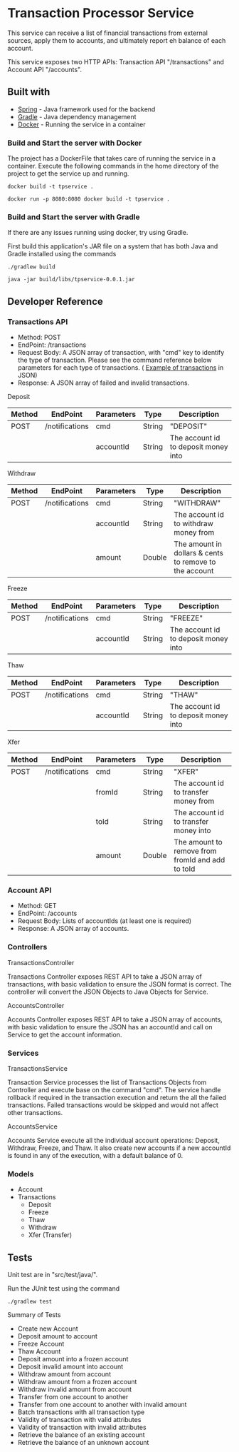 # Transaction Processor Service

This service can receive a list of financial transactions from external sources, apply them to accounts, and ultimately report eh balance of each account.

This service exposes two HTTP APIs: Transaction API "/transactions" and Account API "/accounts".

## Built with

* [Spring](https://spring.io/) - Java framework used for the backend
* [Gradle](https://gradle.org/) - Java dependency management
* [Docker](https://docker.org/) - Running the service in a container 

###  Build and Start the server with Docker

The project has a DockerFile that takes care of running the service in a container. Execute the following commands in the home directory of the project to get the service up and running.

`
docker build -t tpservice .
`

`
docker run -p 8080:8080 docker build -t tpservice .
`

### Build and Start the server with Gradle

If there are any issues running using docker, try using Gradle.

First build this application's JAR file on a system that has both Java and Gradle installed using the commands 

`./gradlew build`

`java -jar build/libs/tpservice-0.0.1.jar`

## Developer Reference

### Transactions API

* Method: POST
* EndPoint: /transactions
* Request Body: A JSON array of transaction, with "cmd" key to identify the type of transaction. Please see the command reference below parameters for each type of transactions. ( [Example of transactions](https://github.com/desmondc22/tpservice/blob/master/transactions.json) in JSON)
* Response: A JSON array of failed and invalid transactions.

Deposit

| Method | EndPoint            | Parameters              | Type | Description                                           |
|--------|---------------------|-------------------------|------|-------------------------------------------------------|
| POST   | /notifications      | cmd                     |String| "DEPOSIT"                                             |
|        |                     | accountId               |String| The account id to deposit money into                  |

Withdraw

| Method | EndPoint            | Parameters              | Type | Description                                           |
|--------|---------------------|-------------------------|------|-------------------------------------------------------|
| POST   | /notifications      | cmd                     |String| "WITHDRAW"                                            |
|        |                     | accountId               |String| The account id to withdraw money from                 |
|        |                     | amount                  |Double| The amount in dollars & cents to remove to the account|

Freeze

| Method | EndPoint            | Parameters              | Type | Description                                           |
|--------|---------------------|-------------------------|------|-------------------------------------------------------|
| POST   | /notifications      | cmd                     |String| "FREEZE"                                              |
|        |                     | accountId               |String| The account id to deposit money into                  |

Thaw

| Method | EndPoint            | Parameters              | Type | Description                                           |
|--------|---------------------|-------------------------|------|-------------------------------------------------------|
| POST   | /notifications      | cmd                     |String| "THAW"                                                |
|        |                     | accountId               |String| The account id to deposit money into                  |

Xfer

| Method | EndPoint            | Parameters              | Type | Description                                           |
|--------|---------------------|-------------------------|------|-------------------------------------------------------|
| POST   | /notifications      | cmd                     |String| "XFER"                                                |
|        |                     | fromId                  |String| The account id to transfer money from                 |
|        |                     | toId                    |String| The account id to transfer money into                 |
|        |                     | amount                  |Double| The amount to remove from fromId and add to toId      |

### Account API

* Method: GET
* EndPoint: /accounts
* Request Body: Lists of accountIds (at least one is required)
* Response: A JSON array of accounts.

### Controllers

TransactionsController

Transactions Controller exposes REST API to take a JSON array of transactions, with basic validation to ensure the JSON format is correct. The controller will convert the JSON Objects to Java Objects for Service.

AccountsController

Accounts Controller exposes REST API to take a JSON array of accounts, with basic validation to ensure the JSON has an accountId and call on Service to get the account information.

### Services

TransactionsService

Transaction Service processes the list of Transactions Objects from Controller and execute base on the command "cmd". The service handle rollback if required in the transaction execution and return the all the failed transactions. Failed transactions would be skipped and would not affect other transactions.

AccountsService

Accounts Service execute all the individual account operations: Deposit, Withdraw, Freeze, and Thaw. It also create new accounts if a new accountId is found in any of the execution, with a default balance of 0.

### Models

* Account
* Transactions
    * Deposit
    * Freeze
    * Thaw
    * Withdraw
    * Xfer (Transfer)

## Tests

Unit test are in "src/test/java/". 

Run the JUnit test using the command 

`
 ./gradlew test 
`

Summary of Tests

* Create new Account 
* Deposit amount to account
* Freeze Account
* Thaw Account
* Deposit amount into a frozen account
* Deposit invalid amount into account
* Withdraw amount from account
* Withdraw amount from a frozen account
* Withdraw invalid amount from account
* Transfer from one account to another 
* Transfer from one account to another with invalid amount
* Batch transactions with all transaction type
* Validity of transaction with valid attributes 
* Validity of transaction with invalid attributes 
* Retrieve the balance of an existing account
* Retrieve the balance of an unknown account